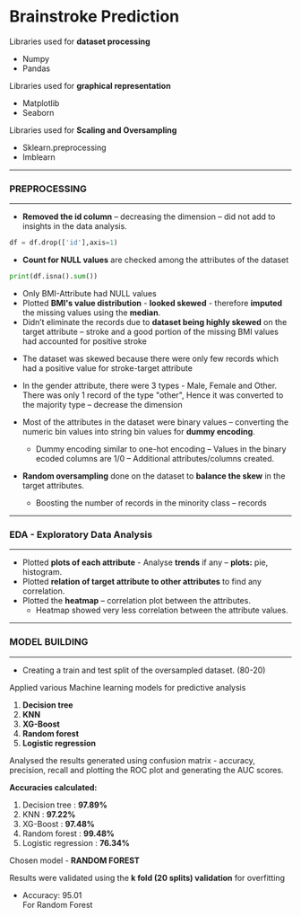 
# Brainstroke Prediction

Libraries used for **dataset processing**
  + Numpy
  + Pandas
  
Libraries used for **graphical representation** 
  +  Matplotlib
  +  Seaborn

Libraries used for **Scaling and Oversampling** 
  + Sklearn.preprocessing
  + Imblearn

---
### PREPROCESSING
--- 

* **Removed the id column** – decreasing the dimension – did not add to insights in the data analysis.
```python
df = df.drop(['id'],axis=1)
```

* **Count for NULL values** are checked among the attributes of the dataset
```python
print(df.isna().sum())
```
  + Only BMI-Attribute had NULL values <br>
  + Plotted **BMI's value distribution** - **looked skewed** - therefore **imputed** the missing values using the **median**. <br>
  + Didn’t eliminate the records due to **dataset being highly skewed** on the target attribute – stroke and a good portion of the missing BMI values had accounted for positive stroke 

* The dataset was skewed because there were only few records which had a positive value for stroke-target attribute

* In the gender attribute, there were 3 types - Male, Female and Other. There was only 1 record of the type "other", Hence it was converted to the majority type – decrease the dimension

* Most of the attributes in the dataset were binary values – converting the numeric bin values into string bin values for **dummy encoding**.
  * Dummy encoding similar to one-hot encoding – Values in the binary ecoded columns are 1/0 – Additional attributes/columns created.

* **Random oversampling** done on the dataset to **balance the skew** in the target attributes.
  * Boosting the number of records in the minority class – records
---
### EDA - Exploratory Data Analysis
---

* Plotted **plots of each attribute** - Analyse **trends** if any – **plots:** pie, histogram.
* Plotted **relation of target attribute to other attributes** to find any correlation.
* Plotted the **heatmap** – correlation plot between the attributes.
  * Heatmap showed very less correlation between the attribute values.

---
### MODEL BUILDING
---

* Creating a train and test split of the oversampled dataset. (80-20)

Applied various Machine learning models for predictive analysis
1.	**Decision tree**
2.	**KNN**
3.	**XG-Boost**
4.	**Random forest**
5.	**Logistic regression**

Analysed the results generated using confusion matrix - accuracy, precision, recall and plotting the ROC plot and generating the AUC scores. <br>

**Accuracies calculated:**
1.	Decision tree       : **97.89%**
2.	KNN : **97.22%**
3.	XG-Boost : **97.48%**
4.	Random forest : **99.48%**
5.	Logistic regression : **76.34%**

Chosen model - **RANDOM FOREST**

Results were validated using the **k fold (20 splits) validation** for overfitting 
+ Accuracy:  95.01 <br>
For Random Forest
